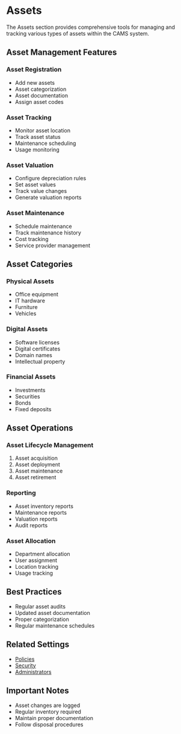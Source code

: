 # Assets

The Assets section provides comprehensive tools for managing and tracking various types of assets within the CAMS system.

## Asset Management Features

### Asset Registration
- Add new assets
- Asset categorization
- Asset documentation
- Assign asset codes

### Asset Tracking
- Monitor asset location
- Track asset status
- Maintenance scheduling
- Usage monitoring

### Asset Valuation
- Configure depreciation rules
- Set asset values
- Track value changes
- Generate valuation reports

### Asset Maintenance
- Schedule maintenance
- Track maintenance history
- Cost tracking
- Service provider management

## Asset Categories

### Physical Assets
- Office equipment
- IT hardware
- Furniture
- Vehicles

### Digital Assets
- Software licenses
- Digital certificates
- Domain names
- Intellectual property

### Financial Assets
- Investments
- Securities
- Bonds
- Fixed deposits

## Asset Operations

### Asset Lifecycle Management
1. Asset acquisition
2. Asset deployment
3. Asset maintenance
4. Asset retirement

### Reporting
- Asset inventory reports
- Maintenance reports
- Valuation reports
- Audit reports

### Asset Allocation
- Department allocation
- User assignment
- Location tracking
- Usage tracking

## Best Practices
- Regular asset audits
- Updated asset documentation
- Proper categorization
- Regular maintenance schedules

## Related Settings
- [Policies](./policies.md)
- [Security](./security.md)
- [Administrators](./administrators.md)

## Important Notes
- Asset changes are logged
- Regular inventory required
- Maintain proper documentation
- Follow disposal procedures 